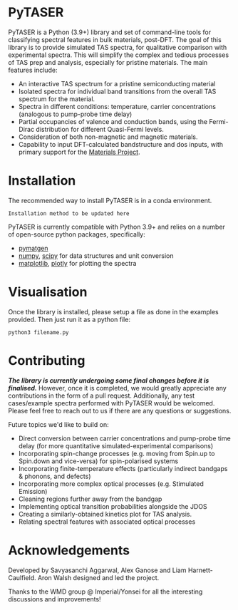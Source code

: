 # PyTASER

PyTASER is a Python (3.9+) library and set of command-line tools for classifying spectral features in bulk materials, post-DFT. The goal of this library is to provide simulated TAS spectra, for qualitative comparison with experimental spectra. This will simplify the complex and tedious processes of TAS prep and analysis, especially for pristine materials. The main features include:

* An interactive TAS spectrum for a pristine semiconducting material
* Isolated spectra for individual band transitions from the overall TAS spectrum for the material.
* Spectra in different conditions: temperature, carrier concentrations (analogous to pump-probe time delay) 
* Partial occupancies of valence and conduction bands, using the Fermi-Dirac distribution for different Quasi-Fermi levels. 
* Consideration of both non-magnetic and magnetic materials. 
* Capability to input DFT-calculated bandstructure and dos inputs, with primary support for the [Materials Project](https://materialsproject.org/).

# Installation

The recommended way to install PyTASER is in a conda environment. 

```
Installation method to be updated here
```
PyTASER is currently compatible with Python 3.9+ and relies on a number of open-source python packages, specifically:

* [pymatgen](https://pymatgen.org/index.html) 
* [numpy](https://numpy.org/), [scipy](https://scipy.org/) for data structures and unit conversion
* [matplotlib](https://matplotlib.org/), [plotly](https://plotly.com/) for plotting the spectra


# Visualisation 

Once the library is installed, please setup a file as done in the examples provided. Then just run it as a python file:
```
python3 filename.py
```

# Contributing

***The library is currently undergoing some final changes before it is finalised.*** However, once it is completed, we would greatly appreciate any contributions in the form of a pull request. 
Additionally, any test cases/example spectra performed with PyTASER would be welcomed. Please feel free to reach out to us if there are any questions or suggestions. 

Future topics we'd like to build on:

* Direct conversion between carrier concentrations and pump-probe time delay (for more quantitative simulated-experimental comparisons)
* Incorporating spin-change processes (e.g. moving from Spin.up to Spin.down and vice-versa) for spin-polarised systems
* Incorporating finite-temperature effects (particularly indirect bandgaps & phonons, and defects)
* Incorporating more complex optical processes (e.g. Stimulated Emission)
* Cleaning regions further away from the bandgap
* Implementing optical transition probabilities alongside the JDOS
* Creating a similarly-obtained kinetics plot for TAS analysis.
* Relating spectral features with associated optical processes


# Acknowledgements

Developed by Savyasanchi Aggarwal, Alex Ganose and Liam Harnett-Caulfield. Aron Walsh designed and led the project. 

Thanks to the WMD group @ Imperial/Yonsei for all the interesting discussions and improvements!


